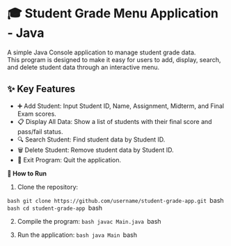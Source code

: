# 🎓 Student Grade Menu Application - Java

A simple Java Console application to manage student grade data.  
This program is designed to make it easy for users to add, display, search, and delete student data through an interactive menu.

## ✨ Key Features
- ➕ Add Student: Input Student ID, Name, Assignment, Midterm, and Final Exam scores.
- 📋 Display All Data: Show a list of students with their final score and pass/fail status.
- 🔍 Search Student: Find student data by Student ID.
- 🗑️ Delete Student: Remove student data by Student ID.
- 🚪 Exit Program: Quit the application.

**🚀 How to Run**

1. Clone the repository:

```bash git clone https://github.com/username/student-grade-app.git ```bash
```bash cd student-grade-app ```bash

2. Compile the program:
```bash javac Main.java ```bash

3. Run the application:
```bash java Main ```bash
